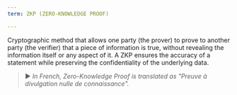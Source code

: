 ```yaml
---
term: ZKP (ZERO-KNOWLEDGE PROOF)

---
```

Cryptographic method that allows one party (the prover) to prove to another party (the verifier) that a piece of information is true, without revealing the information itself or any aspect of it. A ZKP ensures the accuracy of a statement while preserving the confidentiality of the underlying data.

> ► *In French, Zero-Knowledge Proof is translated as "Preuve à divulgation nulle de connaissance".*